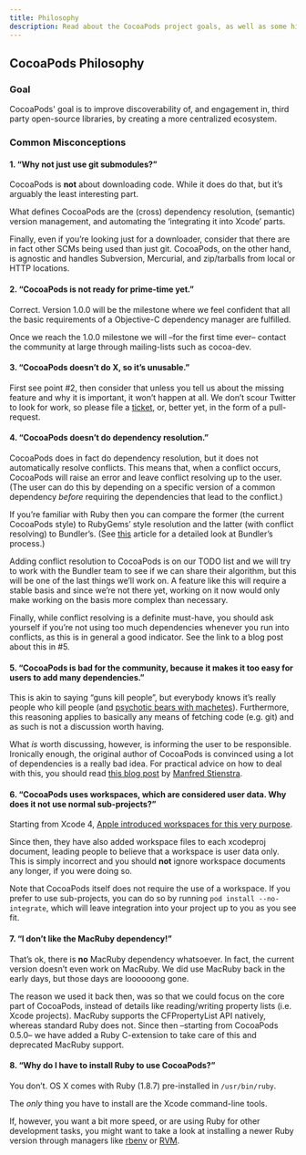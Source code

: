 ```yaml
---
title: Philosophy
description: Read about the CocoaPods project goals, as well as some history on how we got started
---
```


## CocoaPods Philosophy

### Goal

CocoaPods' goal is to improve discoverability of, and engagement in, third party
open-source libraries, by creating a more centralized ecosystem.

### Common Misconceptions

#### 1. “Why not just use git submodules?”

CocoaPods is **not** about downloading code. While it does do that, but it’s arguably the least interesting part.

What defines CocoaPods are the (cross) dependency resolution, (semantic) version management, and automating the ‘integrating it into Xcode’ parts.

Finally, even if you’re looking just for a downloader, consider that there are in fact other SCMs being used than just git. CocoaPods, on the other hand, is agnostic and handles Subversion, Mercurial, and zip/tarballs from local or HTTP locations.


#### 2. “CocoaPods is not ready for prime-time yet.”

Correct. Version 1.0.0 will be the milestone where we feel confident that all the basic requirements of a Objective-C dependency manager are fulfilled.

Once we reach the 1.0.0 milestone we will –for the first time ever– contact the community at large through mailing-lists such as cocoa-dev.


#### 3. “CocoaPods doesn’t do X, so it’s unusable.”

First see point #2, then consider that unless you tell us about the missing feature and why it is important, it won’t happen at all. We don’t scour Twitter to look for work, so please file a [ticket](https://github.com/CocoaPods/CocoaPods/issues/new), or, better yet, in the form of a pull-request.


#### 4. “CocoaPods doesn’t do dependency resolution.”

CocoaPods does in fact do dependency resolution, but it does not automatically resolve conflicts. This means that, when a conflict occurs, CocoaPods will raise an error and leave conflict resolving up to the user. (The user can do this by depending on a specific version of a common dependency _before_ requiring the dependencies that lead to the conflict.)

If you’re familiar with Ruby then you can compare the former (the current CocoaPods style) to RubyGems’ style resolution and the latter (with conflict resolving) to Bundler’s. (See [this](http://patshaughnessy.net/2011/9/24/how-does-bundler-bundle) article for a detailed look at Bundler’s process.)

Adding conflict resolution to CocoaPods is on our TODO list and we will try to work with the Bundler team to see if we can share their algorithm, but this will be one of the last things we’ll work on. A feature like this will require a stable basis and since we’re not there yet, working on it now would only make working on the basis more complex than necessary.

Finally, while conflict resolving is a definite must-have, you should ask yourself if you’re not using too much dependencies whenever you run into conflicts, as this is in general a good indicator. See the link to a blog post about this in #5.


#### 5. “CocoaPods is bad for the community, because it makes it too easy for users to add many dependencies.”


This is akin to saying “guns kill people”, but everybody knows it’s really people who kill people (and [psychotic bears with machetes](http://www.sebastienmillon.com/Machete-Bear-Art-Print-15-00)). Furthermore, this reasoning applies to basically any means of fetching code (e.g. git) and as such is not a discussion worth having.

What _is_ worth discussing, however, is informing the user to be responsible. Ironically enough, the original author of CocoaPods is convinced using a lot of dependencies is a really bad idea. For practical advice on how to deal with this, you should read [this blog post](http://www.fngtps.com/2013/a-quick-note-on-minimal-dependencies-in-ruby-on-rails/) by [Manfred Stienstra](http://twitter.com/manfreds).


#### 6. “CocoaPods uses workspaces, which are considered user data. Why does it not use normal sub-projects?”

Starting from Xcode 4, [Apple introduced workspaces for this very purpose](http://developer.apple.com/library/ios/#featuredarticles/XcodeConcepts/Concept-Workspace.html).

Since then, they have also added workspace files to each xcodeproj document, leading people to believe that a workspace is user data only. This is simply incorrect and you should **not** ignore workspace documents any longer, if you were doing so.

Note that CocoaPods itself does not require the use of a workspace. If you prefer to use sub-projects, you can do so by running `pod install --no-integrate`, which will leave integration into your project up to you as you see fit.



#### 7. “I don’t like the MacRuby dependency!”

That’s ok, there is **no** MacRuby dependency whatsoever. In fact, the current version doesn’t even work on MacRuby. We did use MacRuby back in the early days, but those days are loooooong gone.

The reason we used it back then, was so that we could focus on the core part of CocoaPods, instead of details like reading/writing property lists (i.e. Xcode projects). MacRuby supports the CFPropertyList API natively, whereas standard Ruby does not. Since then –starting from CocoaPods 0.5.0– we have added a Ruby C-extension to take care of this and deprecated MacRuby support.



#### 8. “Why do I have to install Ruby to use CocoaPods?”

You don’t. OS X comes with Ruby (1.8.7) pre-installed in `/usr/bin/ruby`.

The _only_ thing you have to install are the Xcode command-line tools.

If, however, you want a bit more speed, or are using Ruby for other development tasks, you might want to take a look at installing a newer Ruby version through managers like [rbenv](https://github.com/sstephenson/rbenv) or [RVM](https://rvm.io).
